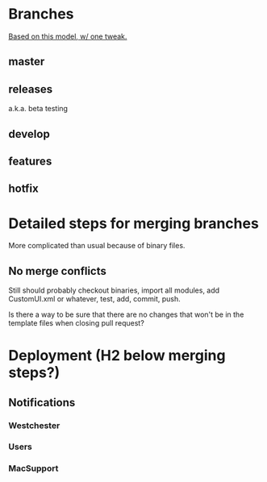 # Branches
[Based on this model, w/ one tweak.](http://nvie.com/posts/a-successful-git-branching-model/)

## master

## releases
a.k.a. beta testing

## develop

## features

## hotfix

# Detailed steps for merging branches
More complicated than usual because of binary files.

## No merge conflicts
Still should probably checkout binaries, import all modules, add CustomUI.xml or whatever, test, add, commit, push.

Is there a way to be sure that there are no changes that won't be in the template files when closing pull request?


# Deployment (H2 below merging steps?)
## Notifications
### Westchester

### Users


### MacSupport

